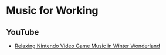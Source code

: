# Music for Working

## YouTube
* [Relaxing Nintendo Video Game Music in Winter Wonderland](https://www.youtube.com/watch?v=GN-3ZmkQwd0)
